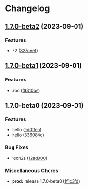 # Changelog

## [1.7.0-beta2](https://github.com/kalosisz/rel3/compare/test/v1.7.0-beta1...test/v1.7.0-beta2) (2023-09-01)


### Features

* 22 ([327ceef](https://github.com/kalosisz/rel3/commit/327ceefcc2f7d3cb51dc34b62b2b942192a1af78))

## [1.7.0-beta1](https://github.com/kalosisz/rel3/compare/test/v1.7.0-beta0...test/v1.7.0-beta1) (2023-09-01)


### Features

* abc ([f9310be](https://github.com/kalosisz/rel3/commit/f9310be83f7d82389993066b52122aab955c2a48))

## 1.7.0-beta0 (2023-09-01)


### Features

* bello ([ed0ffeb](https://github.com/kalosisz/rel3/commit/ed0ffeba0d156c26fd804bcd4aa235b12d80f1e2))
* hello ([836084c](https://github.com/kalosisz/rel3/commit/836084cd4b854f161a66f1c6e3607d72509bf825))


### Bug Fixes

* tech2a ([12ad900](https://github.com/kalosisz/rel3/commit/12ad90086486f2e0a85a57a2376cc90b730620f5))


### Miscellaneous Chores

* **prod:** release 1.7.0-beta0 ([1f1c3fd](https://github.com/kalosisz/rel3/commit/1f1c3fd9c64323c3e24e48df7645c3e945e23224))
